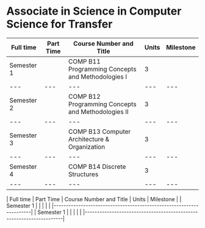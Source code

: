 # Associate in Science in Computer Science for Transfer

| Full time | Part Time | Course Number and Title | Units | Milestone |
| --- | --- | --- | --- | --- | 
| Semester 1 |          | COMP B11 Programming Concepts and Methodologies I | 3 |   |                 
| --- | --- | --- | --- | --- | 
| Semester 2 |          | COMP B12 Programming Concepts and Methodologies II | 3 |   |                         |       |           |
| --- | --- | --- | --- | --- | 
| Semester 3 |          | COMP B13 Computer Architecture & Organization | 3 |   |                       |       |           |
| --- | --- | --- | --- | --- | 
| Semester 4 |          | COMP B14 Discrete Structures | 3 |   |                        |       |           |
| --- | --- | --- | --- | --- | 




| Full time | Part Time | Course Number and Title | Units | Milestone |
| Semester 1 |          |                         |       |           |
|---------------------------------------------------------------------|
| Semester 1 |          |                         |       |           |
|---------------------------------------------------------------------|